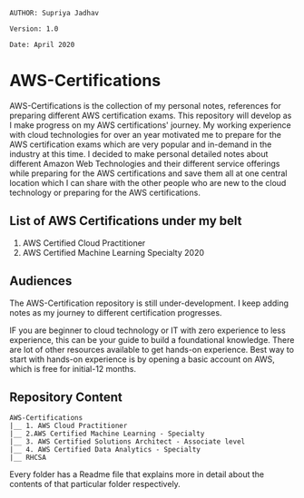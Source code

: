 ```
AUTHOR: Supriya Jadhav

Version: 1.0

Date: April 2020

```

# AWS-Certifications

AWS-Certifications is the collection of my personal notes, references for preparing different AWS certification exams. This repository will develop as I make progress on my AWS certifications' journey. My working experience with cloud technologies for over an year motivated me to prepare for the AWS certification exams which are very popular and in-demand in the industry at this time. I decided to make personal detailed notes about different Amazon Web Technologies and their different service offerings while preparing for the AWS certifications and save them all at one central location which I can share with the other people who are new to the cloud technology or preparing for the AWS certifications.


## List of AWS Certifications under my belt

1. AWS Certified Cloud Practitioner
2. AWS Certified Machine Learning Specialty 2020

## Audiences

The AWS-Certification repository is still under-development. I keep adding notes as my journey to different certification progresses.

IF you are beginner to cloud technology or IT with zero experience to less experience, this can be your guide to build a foundational knowledge. There are lot of other resources available to get hands-on experience. Best way to start with hands-on experience is by opening a basic account on AWS, which is free for initial-12 months.

## Repository Content

```
AWS-Certifications
|__ 1. AWS Cloud Practitioner
|__ 2.AWS Certified Machine Learning - Specialty
|__ 3. AWS Certified Solutions Architect - Associate level
|__ 4. AWS Certified Data Analytics - Specialty
|__ RHCSA
```

Every folder has a Readme file that explains more in detail about the contents of that particular folder respectively.